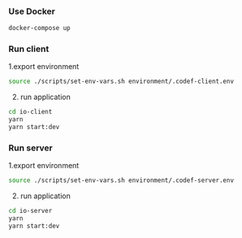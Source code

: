 ### Use Docker

```zsh
docker-compose up
```

### Run client

1.export environment

```zsh
source ./scripts/set-env-vars.sh environment/.codef-client.env
```

2. run application

```zsh
cd io-client
yarn
yarn start:dev
```

### Run server

1.export environment

```zsh
source ./scripts/set-env-vars.sh environment/.codef-server.env
```

2. run application

```zsh
cd io-server
yarn
yarn start:dev
```
